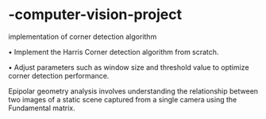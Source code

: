 # -computer-vision-project
implementation of corner detection algorithm

• Implement the Harris Corner detection algorithm from scratch.

 • Adjust parameters such as window size and threshold value to optimize
 corner detection performance.
 
 Epipolar geometry analysis involves understanding the relationship between two
 images of a static scene captured from a single camera using the Fundamental
 matrix.
